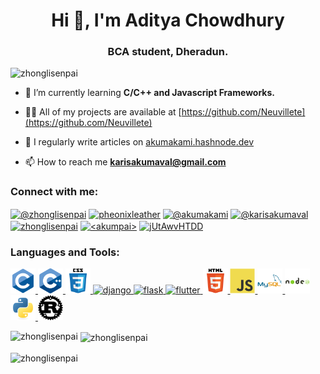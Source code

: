 <h1 align="center">Hi 👋, I'm Aditya Chowdhury</h1>
<h3 align="center">BCA student, Dheradun.</h3>

<p align="left"> <img src="https://komarev.com/ghpvc/?username=zhonglisenpai&label=Profile%20views&color=0e75b6&style=flat" alt="zhonglisenpai" /> </p>

- 🌱 I’m currently learning **C/C++ and Javascript Frameworks.**

- 👨‍💻 All of my projects are available at [https://github.com/Neuvillete](https://github.com/Neuvillete)

- 📝 I regularly write articles on [akumakami.hashnode.dev](akumakami.hashnode.dev)

- 📫 How to reach me **karisakumaval@gmail.com**

<h3 align="left">Connect with me:</h3>
<p align="left">
<a href="https://dev.to/@zhonglisenpai" target="blank"><img align="center" src="https://raw.githubusercontent.com/rahuldkjain/github-profile-readme-generator/master/src/images/icons/Social/devto.svg" alt="@zhonglisenpai" height="30" width="40" /></a>
<a href="https://instagram.com/pheonixleather" target="blank"><img align="center" src="https://raw.githubusercontent.com/rahuldkjain/github-profile-readme-generator/master/src/images/icons/Social/instagram.svg" alt="pheonixleather" height="30" width="40" /></a>
<a href="https://hashnode.com/@akumakami" target="blank"><img align="center" src="https://raw.githubusercontent.com/rahuldkjain/github-profile-readme-generator/master/src/images/icons/Social/hashnode.svg" alt="@akumakami" height="30" width="40" /></a>
<a href="https://www.hackerrank.com/@karisakumaval" target="blank"><img align="center" src="https://raw.githubusercontent.com/rahuldkjain/github-profile-readme-generator/master/src/images/icons/Social/hackerrank.svg" alt="@karisakumaval" height="30" width="40" /></a>
<a href="https://www.leetcode.com/zhonglisenpai" target="blank"><img align="center" src="https://raw.githubusercontent.com/rahuldkjain/github-profile-readme-generator/master/src/images/icons/Social/leet-code.svg" alt="zhonglisenpai" height="30" width="40" /></a>
<a href="https://auth.geeksforgeeks.org/user/<akumpai>" target="blank"><img align="center" src="https://raw.githubusercontent.com/rahuldkjain/github-profile-readme-generator/master/src/images/icons/Social/geeks-for-geeks.svg" alt="<akumpai>" height="30" width="40" /></a>
<a href="https://discord.gg/jUtAwvHTDD" target="blank"><img align="center" src="https://raw.githubusercontent.com/rahuldkjain/github-profile-readme-generator/master/src/images/icons/Social/discord.svg" alt="jUtAwvHTDD" height="30" width="40" /></a>
</p>

<h3 align="left">Languages and Tools:</h3>
<p align="left"> <a href="https://www.cprogramming.com/" target="_blank" rel="noreferrer"> <img src="https://raw.githubusercontent.com/devicons/devicon/master/icons/c/c-original.svg" alt="c" width="40" height="40"/> </a> <a href="https://www.w3schools.com/cpp/" target="_blank" rel="noreferrer"> <img src="https://raw.githubusercontent.com/devicons/devicon/master/icons/cplusplus/cplusplus-original.svg" alt="cplusplus" width="40" height="40"/> </a> <a href="https://www.w3schools.com/css/" target="_blank" rel="noreferrer"> <img src="https://raw.githubusercontent.com/devicons/devicon/master/icons/css3/css3-original-wordmark.svg" alt="css3" width="40" height="40"/> </a> <a href="https://www.djangoproject.com/" target="_blank" rel="noreferrer"> <img src="https://cdn.worldvectorlogo.com/logos/django.svg" alt="django" width="40" height="40"/> </a> <a href="https://flask.palletsprojects.com/" target="_blank" rel="noreferrer"> <img src="https://www.vectorlogo.zone/logos/pocoo_flask/pocoo_flask-icon.svg" alt="flask" width="40" height="40"/> </a> <a href="https://flutter.dev" target="_blank" rel="noreferrer"> <img src="https://www.vectorlogo.zone/logos/flutterio/flutterio-icon.svg" alt="flutter" width="40" height="40"/> </a> <a href="https://www.w3.org/html/" target="_blank" rel="noreferrer"> <img src="https://raw.githubusercontent.com/devicons/devicon/master/icons/html5/html5-original-wordmark.svg" alt="html5" width="40" height="40"/> </a> <a href="https://developer.mozilla.org/en-US/docs/Web/JavaScript" target="_blank" rel="noreferrer"> <img src="https://raw.githubusercontent.com/devicons/devicon/master/icons/javascript/javascript-original.svg" alt="javascript" width="40" height="40"/> </a> <a href="https://www.mysql.com/" target="_blank" rel="noreferrer"> <img src="https://raw.githubusercontent.com/devicons/devicon/master/icons/mysql/mysql-original-wordmark.svg" alt="mysql" width="40" height="40"/> </a> <a href="https://nodejs.org" target="_blank" rel="noreferrer"> <img src="https://raw.githubusercontent.com/devicons/devicon/master/icons/nodejs/nodejs-original-wordmark.svg" alt="nodejs" width="40" height="40"/> </a> <a href="https://www.python.org" target="_blank" rel="noreferrer"> <img src="https://raw.githubusercontent.com/devicons/devicon/master/icons/python/python-original.svg" alt="python" width="40" height="40"/> </a> <a href="https://www.rust-lang.org" target="_blank" rel="noreferrer"> <img src="https://raw.githubusercontent.com/devicons/devicon/master/icons/rust/rust-plain.svg" alt="rust" width="40" height="40"/> </a> </p>

<p><img align="left" src="https://github-readme-stats.vercel.app/api/top-langs?username=zhonglisenpai&show_icons=true&locale=en&layout=compact" alt="zhonglisenpai" /></p>

<p>&nbsp;<img align="center" src="https://github-readme-stats.vercel.app/api?username=zhonglisenpai&show_icons=true&locale=en" alt="zhonglisenpai" /></p>

<p><img align="center" src="https://github-readme-streak-stats.herokuapp.com/?user=zhonglisenpai&" alt="zhonglisenpai" /></p>
